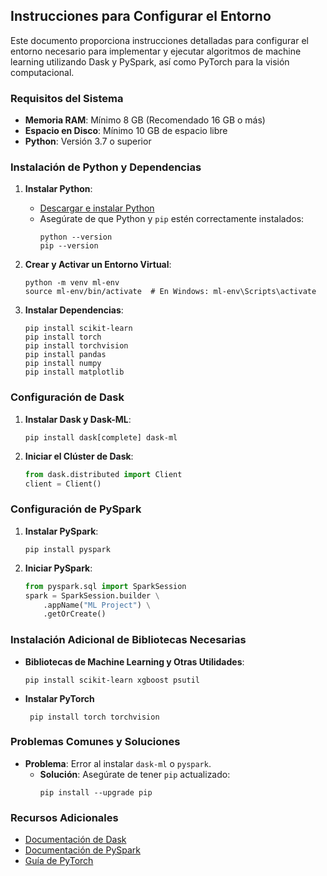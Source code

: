 ## Instrucciones para Configurar el Entorno

Este documento proporciona instrucciones detalladas para configurar el entorno necesario para implementar y ejecutar algoritmos de machine learning utilizando Dask y PySpark, así como PyTorch para la visión computacional.

### Requisitos del Sistema

- **Memoria RAM**: Mínimo 8 GB (Recomendado 16 GB o más)
- **Espacio en Disco**: Mínimo 10 GB de espacio libre
- **Python**: Versión 3.7 o superior

### Instalación de Python y Dependencias

1. **Instalar Python**:
   - [Descargar e instalar Python](https://www.python.org/downloads/)
   - Asegúrate de que Python y `pip` estén correctamente instalados:
     ```
     python --version
     pip --version
     ```

2. **Crear y Activar un Entorno Virtual**:
   ```
   python -m venv ml-env
   source ml-env/bin/activate  # En Windows: ml-env\Scripts\activate
   ```

3. **Instalar Dependencias**:
     ```
     pip install scikit-learn
     pip install torch
     pip install torchvision
     pip install pandas
     pip install numpy
     pip install matplotlib
     ```

### Configuración de Dask

1. **Instalar Dask y Dask-ML**:
   ```
   pip install dask[complete] dask-ml
   ```


2. **Iniciar el Clúster de Dask**:
   ```python
   from dask.distributed import Client
   client = Client()
   ```

### Configuración de PySpark

1. **Instalar PySpark**:
   ```
   pip install pyspark
   ```

2. **Iniciar PySpark**:
   ```python
   from pyspark.sql import SparkSession
   spark = SparkSession.builder \
       .appName("ML Project") \
       .getOrCreate()
   ```

### Instalación Adicional de Bibliotecas Necesarias

- **Bibliotecas de Machine Learning y Otras Utilidades**:
  ```
  pip install scikit-learn xgboost psutil
  ```
- **Instalar PyTorch**
  ```
   pip install torch torchvision
   ```
### Problemas Comunes y Soluciones

- **Problema**: Error al instalar `dask-ml` o `pyspark`.
  - **Solución**: Asegúrate de tener `pip` actualizado:
    ```
    pip install --upgrade pip
    ```


### Recursos Adicionales

- [Documentación de Dask](https://dask.pydata.org/en/latest/install.html)
- [Documentación de PySpark](https://spark.apache.org/docs/latest/api/python/index.html)
- [Guía de PyTorch](https://pytorch.org/get-started/locally/#windows-python)


